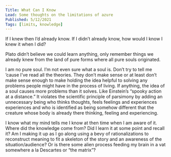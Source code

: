 ```yaml
---
Title: What Can I Know
Lead: Some thoughts on the limitations of azure
Published: 5/12/2021
Tags: [limits, knowledge]
---
```


If I knew then I’d already know.  If I didn’t already know, how would I know I knew it when I did?

Plato didn’t believe we could learn anything, only remember things we already knew from the land of pure forms where all pure souls originated.

I am no pure soul.  I’m not even sure what a soul is.   Don’t try to tell me ’cause I’ve read all the theories.   They don’t make sense or at least don’t make sense enough to make holding the idea helpful to solving any problems people might have in the process of living.   If anything, the idea of a soul causes more problems than it solves.   Like Einstein’s “spooky action at a distance.”   It violates the scientific principle of parsimony by adding an unnecessary being who thinks thoughts, feels feelings and experiences experiences and who is identified as being somehow different that the creature whose body is already there thinking, feeling and experiencing.

I know what my mind tells me I know at then time when I am aware of it.   Where did the knowledge come from?    Did I learn it at some point and recall it?  Am I making it up as I go along using a bevy of rationalizations to reconstruct meaning to fit a skeleton of the story and an awareness of the situation/audience?  Or is there some alien process feeding my brain in a vat somewhere a la Descartes or “the matrix”?